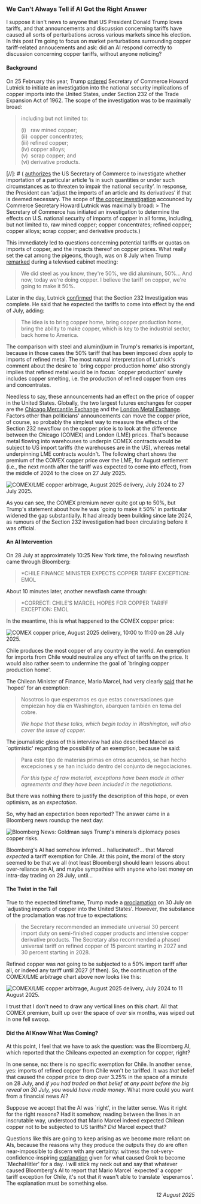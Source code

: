 ### We Can't Always Tell if AI Got the Right Answer

I suppose it isn't news to anyone that US President Donald Trump loves tariffs, and that announcements and discussion concerning tariffs have caused all sorts of perturbations across various markets since his election. In this post I'm going to focus on market perturbations surrounding copper tariff-related annoucements and ask: did an AI respond correctly to discussion concerning copper tariffs, without anyone noticing?

#### Background

On 25 February this year, Trump [ordered](https://www.whitehouse.gov/presidential-actions/2025/02/addressing-the-threat-to-nationalsecurity-from-imports-of-copper/) Secretary of Commerce Howard Lutnick to initiate an investigation into the national security implications of copper imports into the United States, under Section 232 of the Trade Expansion Act of 1962. The scope of the investigation was to be maximally broad:

> including but not limited to:
>
> (i)&nbsp;&nbsp;&nbsp;raw mined copper;  
> (ii)&nbsp;&nbsp;copper concentrates;  
> (iii)&nbsp;refined copper;  
> (iv)&nbsp;copper alloys;  
> (v)&nbsp;&nbsp;scrap copper; and  
> (vi)&nbsp;derivative products.

[//]: # ( [authorizes](https://www.bis.doc.gov/index.php/other-areas/office-of-technology-evaluation-ote/section-232-investigations) the US Secretary of Commerce to investigate whether importation of a particular article &lsquo;is in such quantities or under such circumstances as to threaten to impair the national security&rsquo;. In response, the President can &lsquo;adjust the imports of an article and its derivatives&rsquo; if that is deemed necessary. The scope of [the copper investigation](https://www.federalregister.gov/documents/2025/03/13/2025-04061/notice-of-request-for-public-comments-on-section-232-national-security-investigation-of-imports-of) accounced by Commerce Secretary Howard Lutnick was maximally broad: > The Secretary of Commerce has initiated an investigation to determine the effects on U.S. national security of imports of copper in all forms, including, but not limited to, raw mined copper; copper concentrates; refined copper; copper alloys; scrap copper; and derivative products.)

This immediately led to questions concerning potential tariffs or quotas on imports of copper, and the impacts thereof on copper prices. What really set the cat among the pigeons, though, was on 8 July when Trump [remarked](https://www.facebook.com/reel/1641884246475346) during a televised cabinet meeting:

> We did steel as you know, they're 50%, we did aluminum, 50%... And now, today we're doing copper. I believe the tariff on copper, we're going to make it 50%.

Later in the day, Lutnick [confirmed](https://www.reuters.com/business/healthcare-pharmaceuticals/trump-says-he-will-impose-50-tariff-copper-imports-tuesday-2025-07-08/) that the Section 232 Investigation was complete. He said that he expected the tariffs to come into effect by the end of July, adding:

> The idea is to bring copper home, bring copper production home, bring the ability to make copper, which is key to the industrial sector, back home to America.

The comparison with steel and alumin(i)um in Trump's remarks is important, because in those cases the 50% tariff that has been imposed _does_ apply to imports of refined metal. The most natural interpretation of Lutnick's comment about the desire to \`bring copper production home' also strongly implies that refined metal would be in focus: \`copper production' surely includes copper smelting, i.e. the production of refined copper from ores and concentrates.

Needless to say, these announcements had an effect on the price of copper in the United States. Globally, the two largest futures exchanges for copper are the [Chicago Mercantile Exchange](https://www.cmegroup.com/markets/metals/base/copper.settlements.html) and the [London Metal Exchange](https://www.lme.com/en/Metals/Non-ferrous/LME-Copper). Factors other than politicians' announcements can move the copper price, of course, so probably the simplest way to measure the effects of the Section 232 newsflow on the copper price is to look at the  difference between the Chicago (COMEX) and London (LME) prices. That's because metal flowing into warehouses to underpin COMEX contracts would be subject to US import tariffs (the warehouses are in the US), whereas metal underpinning LME contracts wouldn't. The following chart shows the premium of the COMEX copper price over the LME, for August settlement (i.e., the next month after the tariff was expected to come into effect), from the middle of 2024 to the close on 27 July 2025.

<img src="arb_aug_prelim.png" style="max-width:600px;"
alt="COMEX/LME copper arbitrage, August 2025 delivery, July 2024 to 27 July 2025."
onerror="this.onerror=null;
this.src='../arb_aug_prelim.png';"
/>

As you can see, the COMEX premium never quite got up to 50%, but Trump's statement about how he was \`going to make it 50%' in particular widened the gap substantially. It had already been building since late 2024, as rumours of the Section 232 investigation had been circulating before it was official.

#### An AI Intervention

On 28 July at approximately 10:25 New York time, the following newsflash came through Bloomberg:

> *CHILE FINANCE MINISTER EXPECTS COPPER TARIFF EXCEPTION: EMOL

About 10 minutes later, another newsflash came through:

> *CORRECT: CHILE'S MARCEL HOPES FOR COPPER TARIFF EXCEPTION: EMOL

In the meantime, this is what happened to the COMEX copper price:

<img src="bbgnews.png" style="max-width:600px;"
alt="COMEX copper price, August 2025 delivery, 10:00 to 11:00 on 28 July 2025."
onerror="this.onerror=null;
this.src='../bbgnews.png';"
/>

Chile produces the most copper of any country in the world. An exemption for imports from Chile would neutralize any effect of tariffs on the price. It would also rather seem to undermine the goal of \`bringing copper production home'.

The Chilean Minister of Finance, Mario Marcel, had very clearly [said](https://www.emol.com/noticias/Economia/2025/07/28/1173352/mario-marcel-aranceles.html) that he \`hoped' for an exemption:

> Nosotros lo que esperamos es que estas conversaciones que empiezan hoy día en Washington, abarquen también en tema del cobre.
>
> _We hope that these talks, which begin today in Washington, will also cover the issue of copper._

The journalistic gloss of this interview had also described Marcel as \`optimistic' regarding the possibility of an exemption, because he said:

> Para este tipo de materias primas en otros acuerdos, se han hecho excepciones y se han incluido dentro del conjunto de negociaciones.
> 
> _For this type of raw material, exceptions have been made in other agreements and they have been included in the negotiations._

But there was nothing there to justify the description of this hope, or even optimism, as an _expectation_.

So, why had an expectation been reported? The answer came in a Bloomberg news roundup the next day:

<img src="bbg_summary.png" style="max-width:600px;"
alt="Bloomberg News: Goldman says Trump's minerals diplomacy poses copper risks."
onerror="this.onerror=null;
this.src='../bbg_summary.png';"
/>

Bloomberg's AI had somehow inferred... hallucinated?... that Marcel _expected_ a tariff exemption for Chile. At this point, the moral of the story seemed to be that we all (not least Bloomberg) should learn lessons about over-reliance on AI, and maybe sympathise with anyone who lost money on intra-day trading on 28 July, until...

#### The Twist in the Tail

True to the expected timeframe, Trump made a [proclamation](https://www.whitehouse.gov/presidential-actions/2025/07/adjusting-imports-of-copper-into-the-united-states/) on 30 July on \`adjusting imports of copper into the United States'. However, the substance of the proclamation was _not_ true to expectations:

> the Secretary recommended an immediate universal 30 percent import duty on semi-finished copper products and intensive copper derivative products.  The Secretary also recommended a phased universal tariff on refined copper of 15 percent starting in 2027 and 30 percent starting in 2028.

Refined copper was _not_ going to be subjected to a 50% import tariff after all, or indeed any tariff until 2027 (if then). So, the continuation of the COMEX/LME arbitrage chart above now looks like this:

<img src="arb_aug.png" style="max-width:600px;"
alt="COMEX/LME copper arbitrage, August 2025 delivery, July 2024 to 11 August 2025."
onerror="this.onerror=null;
this.src='../arb_aug.png';"
/>

I trust that I don't need to draw any vertical lines on this chart. All that COMEX premium, built up over the space of over six months, was wiped out in one fell swoop.

#### Did the AI Know What Was Coming?

At this point, I feel that we have to ask the question: was the Bloomberg AI, which reported that the Chileans expected an exemption for copper, right?

In one sense, no: there is no specific exemption for Chile. In another sense, yes: imports of refined copper from Chile won't be tariffed. It was _that_ belief that caused the copper price to drop over 3.25% in the space of a minute on 28 July, and _if you had traded on that belief at any point before the big reveal on 30 July, you would have made money_. What more could you want from a financial news AI?

Suppose we accept that the AI was \`right', in the latter sense. Was it right for the right reasons? Had it somehow, reading between the lines in an inscrutable way, understood that Mario Marcel indeed expected Chilean copper not to be subjected to US tariffs? _Did_ Marcel expect that?

Questions like this are going to keep arising as we become more reliant on AIs, because the reasons why they produce the outputs they do are often near-impossible to discern with any certainty: witness the not-very-confidence-inspiring [explanation](https://x.com/grok/status/1943916977481036128) given for what caused Grok to become \`MechaHitler' for a day. I will stick my neck out and say that whatever caused Bloomberg's AI to report that Mario Marcel \`expected' a copper tariff exception for Chile, it's not that it wasn't able to translate \`esperamos'. The explanation must be something else.

<div style="text-align:right;font-style:italic">12 August 2025</div>